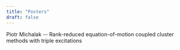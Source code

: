 ```yaml
---
title: "Posters"
draft: false
---
```


Piotr Michalak -- Rank-reduced equation-of-motion coupled cluster methods with triple excitations

